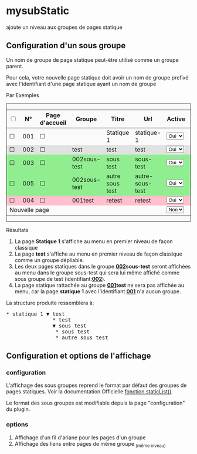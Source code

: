 # mysubStatic
ajoute un niveau aux groupes de pages statique

<h2>Configuration d'un sous groupe</h2>
<p>Un nom de groupe de page statique peut-être utilisé comme un groupe parent.</p>
<p>Pour cela, votre nouvelle page statique doit avoir un nom de groupe prefixé avec l'identifiant d'une page statique ayant un  nom de groupe</p>
<p>Par Exemples</p>
<div class="scrollable-table" style="pointer-events:none;background:rgba(0,0,0,0.01);border:solid 1px;">
  <table id="statics-table" class="full-width" data-rows-num='name$="_ordre"'>
    <thead>
      <tr>
        <th class="checkbox"><input type="checkbox" /></th>
        <th>N°</th>
        <th>Page<br />d'accueil</th>
        <th>Groupe</th>
        <th>Titre</th>
        <th>Url</th>
        <th>Active</th>
        <th>Ordre</th>
        <th>Menu</th>
        <th>Action</th>
      </tr>
    </thead>
    <tbody>
      <tr>
        <td>☐</td>
        <td>001</td>
        <td>☐</td>
        <td></td>
        <td>Statique 1</td>
        <td>statique-1</td>
        <td><select id="id_001_active" name="001_active">
            <option value="1" selected="selected">Oui</option>
            <option value="0">Non</option>
          </select>
        </td>
        <td>1</td>
        <td><select id="id_001_menu" name="001_menu">
            <option value="oui" selected="selected">Afficher</option>
            <option value="non">Masquer</option>
          </select>
        </td>
        <td><a href="#" title="Éditer le code source de cette page">Éditer</a>&nbsp;&nbsp;<a href="#" title="Visualiser la page Statique 1 sur le site">Voir</a></td>
      </tr>
      <tr style="background:rgba(0,0,0,0.1)">
        <td>☐</td>
        <td>002</td>
        <td>☐</td>
        <td>test</td>
        <td>test</td>
        <td>test</td>
        <td><select id="id_002_active" name="002_active">
            <option value="1" selected="selected">Oui</option>
            <option value="0">Non</option>
          </select>
        </td>
        <td>2</td>
        <td><select id="id_002_menu" name="002_menu">
            <option value="oui" selected="selected">Afficher</option>
            <option value="non">Masquer</option>
          </select>
        </td>
        <td><a href="#" title="Éditer le code source de cette page">Éditer</a>&nbsp;&nbsp;<a href="#" title="Visualiser la page test sur le site">Voir</a></td>
      </tr>
      <tr style="background:lightgreen">
        <td>☐</td>
        <td>003</td>
        <td>☐</td>
        <td>002sous-test</td>
        <td>sous test</td>
        <td>sous-test</td>
        <td><select id="id_003_active" name="003_active">
            <option value="1" selected="selected">Oui</option>
            <option value="0">Non</option>
          </select>
        </td>
        <td>3</td>
        <td><select id="id_003_menu" name="003_menu">
            <option value="oui" selected="selected">Afficher</option>
            <option value="non">Masquer</option>
          </select>
        </td>
        <td><a href="#" title="Éditer le code source de cette page">Éditer</a>&nbsp;&nbsp;<a href="#" title="Visualiser la page sous test sur le site">Voir</a></td>
      </tr>
      <tr  style="background:lightgreen">
        <td>☐</td>
        <td>005</td>
        <td>☐</td>
        <td>002sous-test</td>
        <td>autre sous test</td>
        <td>autre-sous-test</td>
        <td><select id="id_005_active" name="005_active">
            <option value="1" selected="selected">Oui</option>
            <option value="0">Non</option>
          </select>
        </td>
        <td>4</td>
        <td><select id="id_005_menu" name="005_menu">
            <option value="oui" selected="selected">Afficher</option>
            <option value="non">Masquer</option>
          </select>
        </td>
        <td><a href="#" title="Éditer le code source de cette page">Éditer</a>&nbsp;&nbsp;<a href="#" title="Visualiser la page yop sur le site">Voir</a></td>
      </tr>
      <tr  style="background:pink">
        <td>☐</td>
        <td>004</td>
        <td>☐</td>
        <td>001test</td>
        <td>retest</td>
        <td>retest</td>
        <td><select id="id_004_active" name="004_active">
            <option value="1" selected="selected">Oui</option>
            <option value="0">Non</option>
          </select>
        </td>
        <td>5</td>
        <td><select id="id_004_menu" name="004_menu">
            <option value="oui" selected="selected">Afficher</option>
            <option value="non">Masquer</option>
          </select>
        </td>
        <td><a href="#" title="Éditer le code source de cette page">Éditer</a>&nbsp;&nbsp;<a href="#" title="Visualiser la page retest sur le site">Voir</a></td>
      </tr>
      <tr class="new">
        <td colspan="3">Nouvelle page</td>
        <td></td>
        <td></td>
        <td></td>
        <td><select id="id_006_active" name="006_active">
            <option value="1">Oui</option>
            <option value="0" selected="selected">Non</option>
          </select>
        </td>
        <td>6</td>
        <td><select id="id_006_menu" name="006_menu">
            <option value="oui">Afficher</option>
            <option value="non">Masquer</option>
          </select>
        </td>
        <td>&nbsp;</td>
      </tr>
    </tbody>
  </table>
  </div>
  <p>Résultats</p>
  <ol>
  <li class="alert blue">La page <b>Statique 1</b> s'affiche au menu en premier niveau de façon classique</li>
  <li class="alert blue">La page <b>test</b> s'affiche au menu en premier niveau de façon classique comme un groupe dépliable.</li>
  <li class="alert green">Les deux pages statiques dans le groupe <b><u>002</u>sous-test</b> seront affichées au menu dans le groupe sous-test qui sera lui même affiché comme sous groupe de test (identifiant:<b><u>002</u></b>).</li>
  <li class="alert red">La page statique rattachée au groupe <b><u>001</u>test</b> ne sera pas affichée au menu, car la page <b>statique 1</b> avec l'identifiant <b><u>001</u></b> n'a aucun groupe.</li>
  </ol>
  <p>La structure produite ressemblera à:</p> 
  <pre>
* statique 1 ▼ test
               * test
               ▼ sous test
                * sous test
                * autre sous test</pre>
  
  <h2>Configuration et options de l'affichage</h2>
  <h3>configuration</h3>
  <p>L'affichage des sous groupes reprend le format par défaut des groupes de pages statiques. Voir la documentation Officielle <a href="https://wiki.pluxml.org/docs/develop/plxshow.html#staticlist">fonction staticList()</a>.</p>
  <p>Le format des sous groupes est modifiable depuis la page "configuration" du plugin.</p>
  <h3>options</h3>
  <ol>
    <li>Affichage d'un fil d'ariane pour les pages d'un groupe</li>
    <li>Affichage des liens entre pages de même groupe <sub>(même niveau)</sub></li>
  </ol>
